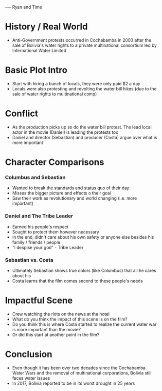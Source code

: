 --- Ryan and Time

# History / Real World
- Anti-Government protests occurred in Cochabamba in 2000 after the sale of Bolivia's water rights to a private multinational consortium led by International Water Limited

# Basic Plot Intro
- Start with hiring a bunch of locals, they were only paid $2 a day
- Locals were also protesting and revolting the water bill hikes (due to the sale of water rights to multinational comp)

# Conflict
- As the production picks up so do the water bill protest. The lead local actor in the movie (Daniel) is leading the protests too
- Daniel and director (Sebastian) and producer (Costa) argue over what is more important

# Character Comparisons
### Columbus and Sebastian
- Wanted to break the standards and status quo of their day
- Misses the bigger picture and effects o their goal
- Saw their work as revolutionary and world changing (i.e. more important)
### Daniel and The Tribe Leader
- Earned his people's respect
- Sought to protect them however necessary
- In the end, didn't care about his own safety or anyone else besides his family / friends / people
- "I despise your god" - Tribe Leader
### Sebastian vs. Costa
- Ultimately Sebastian shows true colors (like Columbus) that all he cares about his
- Costa learns that the film comes second to these people's needs

# Impactful Scene
- Crew watching the riots on the news at the hotel
- What do you think the impact of this scene is on the film?
- Do you think this is where Costa started to realize the current water war is more important than the movie?
- Or did this start at another point in the film?

# Conclusion
- Even though it has been over two decades since the Cochabamba Water Wars and the removal of multinational corporations, Bolivia still faces water issues
- In 2017, Bolivia reported to be in its worst drought in 25 years